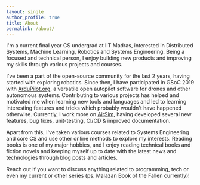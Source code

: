 ```yaml
---
layout: single
author_profile: true
title: About
permalink: /about/
---
```


I'm a current final year CS undergrad at IIT Madras, interested in Distributed Systems, Machine Learning, Robotics and Systems Engineering. Being a focused and technical person, I enjoy building new products and improving my skills through various projects and courses.

I've been a part of the open-source community for the last 2 years, having started with exploring robotics. Since then, I have participated in GSoC 2019 with [ArduPilot.org](https://ardupilot.org/), a versatile open autopilot software for drones and other autonomous systems.  Contributing to various projects has helped and motivated me when learning new tools and languages and led to learning interesting features and tricks which probably wouldn't have happened otherwise. Currently, I work more on [AirSim](https://github.com/microsoft/airsim/), having developed several new features, bug fixes, unit-testing, CI/CD & improved documentation.

Apart from this, I've taken various courses related to Systems Engineering and core CS and use other online methods to explore my interests. Reading books is one of my major hobbies, and I enjoy reading technical books and fiction novels and keeping myself up to date with the latest news and technologies through blog posts and articles.

Reach out if you want to discuss anything related to programming, tech or even my current or other series (ps. Malazan Book of the Fallen currently)!
